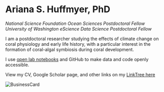 # Ariana S. Huffmyer, PhD
*National Science Foundation Ocean Sciences Postdoctoral Fellow*    
*University of Washington eScience Data Science Postdoctoral Fellow*  

I am a postdoctoral researcher studying the effects of climate change on coral physiology and early life history, with a particular interest in the formation of coral-algal symbiosis during coral development.

I use [open lab notebooks](https://ahuffmyer.github.io/ASH_Putnam_Lab_Notebook/) and GitHub to make data and code openly accessible. 
 
View my CV, Google Scholar page, and other links on my [LinkTree here](https://linktr.ee/ashuffmyer)

![BusinessCard](https://user-images.githubusercontent.com/32178010/194728613-8a7e0088-ba92-49d9-91b1-7621e8847004.jpg)





